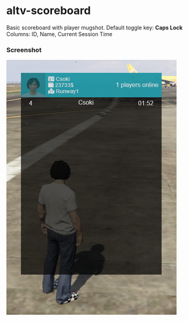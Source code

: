 # altv-scoreboard

Basic scoreboard with player mugshot. Default toggle key: **Caps Lock**
Columns: ID, Name, Current Session Time

### Screenshot
![](https://raw.githubusercontent.com/CsokiHUN/altv-scoreboard/main/Screenshot.png)
